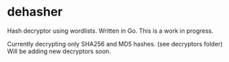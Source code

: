# dehasher

Hash decryptor using wordlists.  Written in Go.  This is a work in progress.

Currently decrypting only SHA256 and MD5 hashes. (see decryptors folder) Will be adding new decryptors soon.
